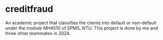 # creditfraud
An academic project that classifies the clients into default or non-default under the module MH4510 of SPMS, NTU. This project is done by me and three other teammates in 2024.
